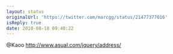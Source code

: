```yaml
---
layout: status
originalUrl: 'https://twitter.com/marcgg/status/21477377016'
isReply: true
date: 2010-08-18 09:40:22
---
```


@Kaoo http://www.asual.com/jquery/address/
